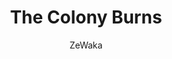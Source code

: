 ---
media: "images/rounds/round_4_2/the_colony_burns.png"
media_type: image
title: The Colony Burns
author: ZeWaka
desc: Two months of progress up in flames. An evacuation to JOE's asteroid base is arranged.
---